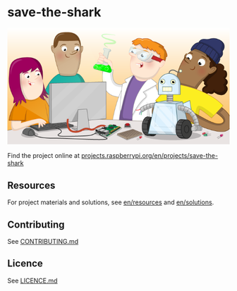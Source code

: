 # save-the-shark

![save-the-shark](banner.png)

Find the project online at [projects.raspberrypi.org/en/projects/save-the-shark](https://projects.raspberrypi.org/en/projects/save-the-shark)

## Resources
For project materials and solutions, see [en/resources](https://github.com/raspberrypilearning/save-the-shark/tree/master/en/resources) and [en/solutions](https://github.com/raspberrypilearning/save-the-shark/tree/master/en/solutions).

## Contributing
See [CONTRIBUTING.md](CONTRIBUTING.md)

## Licence
 See [LICENCE.md](LICENCE.md)
